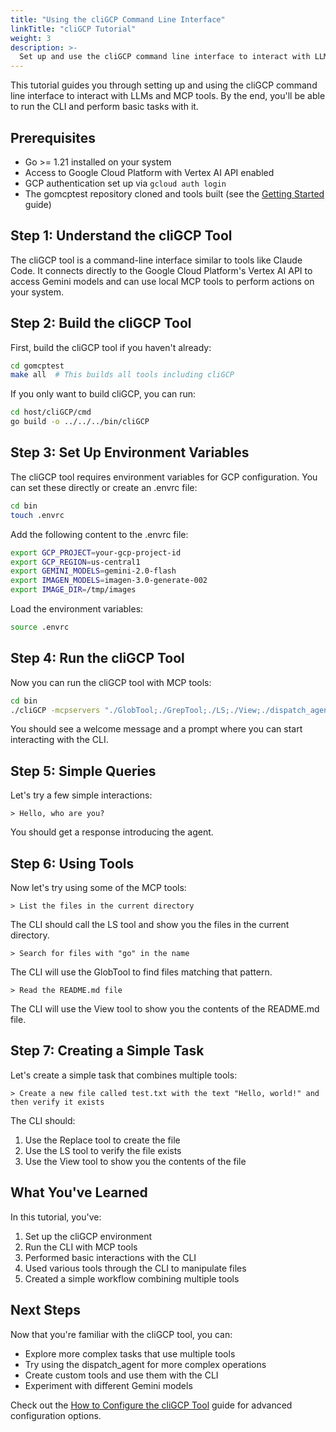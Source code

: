 ```yaml
---
title: "Using the cliGCP Command Line Interface"
linkTitle: "cliGCP Tutorial"
weight: 3
description: >-
  Set up and use the cliGCP command line interface to interact with LLMs and MCP tools
---
```


This tutorial guides you through setting up and using the cliGCP command line interface to interact with LLMs and MCP tools. By the end, you'll be able to run the CLI and perform basic tasks with it.

## Prerequisites

- Go >= 1.21 installed on your system
- Access to Google Cloud Platform with Vertex AI API enabled
- GCP authentication set up via `gcloud auth login`
- The gomcptest repository cloned and tools built (see the [Getting Started](../getting-started/) guide)

## Step 1: Understand the cliGCP Tool

The cliGCP tool is a command-line interface similar to tools like Claude Code. It connects directly to the Google Cloud Platform's Vertex AI API to access Gemini models and can use local MCP tools to perform actions on your system.

## Step 2: Build the cliGCP Tool

First, build the cliGCP tool if you haven't already:

```bash
cd gomcptest
make all  # This builds all tools including cliGCP
```

If you only want to build cliGCP, you can run:

```bash
cd host/cliGCP/cmd
go build -o ../../../bin/cliGCP
```

## Step 3: Set Up Environment Variables

The cliGCP tool requires environment variables for GCP configuration. You can set these directly or create an .envrc file:

```bash
cd bin
touch .envrc
```

Add the following content to the .envrc file:

```bash
export GCP_PROJECT=your-gcp-project-id
export GCP_REGION=us-central1
export GEMINI_MODELS=gemini-2.0-flash
export IMAGEN_MODELS=imagen-3.0-generate-002
export IMAGE_DIR=/tmp/images
```

Load the environment variables:

```bash
source .envrc
```

## Step 4: Run the cliGCP Tool

Now you can run the cliGCP tool with MCP tools:

```bash
cd bin
./cliGCP -mcpservers "./GlobTool;./GrepTool;./LS;./View;./dispatch_agent -glob-path ./GlobTool -grep-path ./GrepTool -ls-path ./LS -view-path ./View;./Bash;./Replace"
```

You should see a welcome message and a prompt where you can start interacting with the CLI.

## Step 5: Simple Queries

Let's try a few simple interactions:

```
> Hello, who are you?
```

You should get a response introducing the agent.

## Step 6: Using Tools

Now let's try using some of the MCP tools:

```
> List the files in the current directory
```

The CLI should call the LS tool and show you the files in the current directory.

```
> Search for files with "go" in the name
```

The CLI will use the GlobTool to find files matching that pattern.

```
> Read the README.md file
```

The CLI will use the View tool to show you the contents of the README.md file.

## Step 7: Creating a Simple Task

Let's create a simple task that combines multiple tools:

```
> Create a new file called test.txt with the text "Hello, world!" and then verify it exists
```

The CLI should:
1. Use the Replace tool to create the file
2. Use the LS tool to verify the file exists
3. Use the View tool to show you the contents of the file

## What You've Learned

In this tutorial, you've:
1. Set up the cliGCP environment
2. Run the CLI with MCP tools
3. Performed basic interactions with the CLI
4. Used various tools through the CLI to manipulate files
5. Created a simple workflow combining multiple tools

## Next Steps

Now that you're familiar with the cliGCP tool, you can:
- Explore more complex tasks that use multiple tools
- Try using the dispatch_agent for more complex operations
- Create custom tools and use them with the CLI
- Experiment with different Gemini models

Check out the [How to Configure the cliGCP Tool](../../how-to/configure-cligcp/) guide for advanced configuration options.